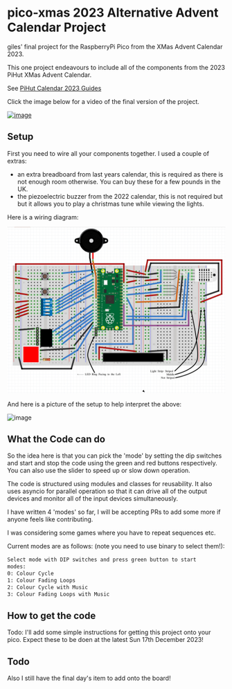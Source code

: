 # pico-xmas 2023 Alternative Advent Calendar Project

giles' final project for the RaspberryPi Pico from the XMas Advent
Calendar 2023.

This one project endeavours to include all of the components from the
2023 PiHut XMas Advent Calendar.

See [PiHut Calendar 2023 Guides](https://thepihut.com/pages/maker-advent-2023-guides)

Click the image below for a video of the final version of the project.

[![image](https://github.com/gilesknap/pico-xmas2/assets/964827/2cc1b1c8-6536-4c89-ae70-3180e0974a34)](https://photos.app.goo.gl/Pukf7e8uYN1kK16x9 "Let It Glow Advent Calenar")

## Setup

First you need to wire all your components together. I used a couple of extras:

- an extra breadboard from last years calendar, this is required as there is
  not enough room otherwise. You can buy these for a few pounds in the UK.
- the piezoelectric buzzer from the 2022 calendar, this is not required but
  but it allows you to play a christmas tune while viewing the lights.

Here is a wiring diagram:

![Wiring Diagram](board/layout.jpg)

And here is a picture of the setup to help interpret the above:

![image](https://github.com/gilesknap/pico-xmas2/assets/964827/8c77d835-c7dc-4d6f-b013-b9dfe5ffd60e)

## What the Code can do

So the idea here is that you can pick the 'mode' by setting the dip switches and
start and stop the code using the green and red buttons respectively. You can
also use the slider to speed up or slow down operation.

The code is structured using modules and classes for reusability. It also uses
asyncio for parallel operation so that it can drive all of the output devices and
monitor all of the input devices simultaneously.

I have written 4 'modes' so far,  I will be accepting PRs to add some more if anyone
feels like contributing.

I was considering some games where you have to repeat sequences etc.

Current modes are as follows: (note you need to use binary to select them!):

```
Select mode with DIP switches and press green button to start
modes:
0: Colour Cycle
1: Colour Fading Loops
2: Colour Cycle with Music
3: Colour Fading Loops with Music
```

## How to get the code

Todo: I'll add some simple instructions for getting this project onto your pico.
Expect these to be doen at the latest Sun 17th December 2023!

## Todo

Also I still have the final day's item to add onto the board!


